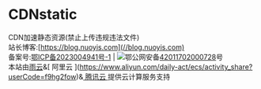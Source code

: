 # CDNstatic
CDN加速静态资源(禁止上传违规违法文件)  
站长博客:[https://blog.nuoyis.com](//blog.nuoyis.com)  
备案号:[鄂ICP备2023004941号-1](//beian.miit.gov.cn) | ![](https://static.nuoyis.com/static/lovablewyh-library/blog/cuckoo/images/beian.png)鄂公网安备[42011702000728](//www.beian.gov.cn/portal/registerSystemInfo?recordcode=42011702000728)号  
本站由[雨云](https://www.rainyun.com/NDEwMzk=_)&[ 阿里云 ](https://www.aliyun.com/daily-act/ecs/activity_share?userCode=f9hg2fow)&[ 腾讯云 ](https://cloud.tencent.com/act/cps/redirect?redirect=2446&cps_key=c804aa79276d34cd646a697cb26e71f5&from=console)提供云计算服务支持
